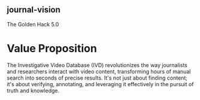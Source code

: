 ## journal-vision
The Golden Hack 5.0

# Value Proposition

The Investigative Video Database (IVD) revolutionizes the way journalists and researchers interact with video content, transforming hours of manual search into seconds of precise results. It's not just about finding content; it's about verifying, annotating, and leveraging it effectively in the pursuit of truth and knowledge.